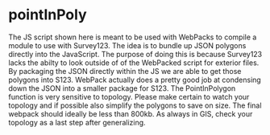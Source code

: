 # pointInPoly

The JS script shown here is meant to be used with WebPacks to compile a module to use with Survey123. The idea is to bundle up JSON polygons directly into the JavaScript. The purpose of doing this is because Survey123 lacks the abilty to look outside of of the WebPacked script for exterior files. By packaging the JSON directly within the JS we are able to get those polygons into S123. WebPack actually does a pretty good job at condensing down the JSON into a smaller package for S123. The PointInPolygon function is very sensitive to topology. Please make certain to watch your topology and if possible also simplify the polygons to save on size. The final webpack should ideally be less than 800kb. As always in GIS, check your topology as a last step after generalizing.
